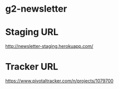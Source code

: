 g2-newsletter
=============


Staging URL
===========
http://newsletter-staging.herokuapp.com/

Tracker URL
===========
https://www.pivotaltracker.com/n/projects/1079700
